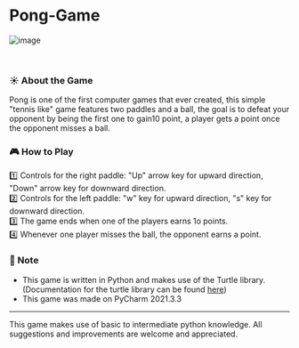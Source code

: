 # Pong-Game

![image](https://user-images.githubusercontent.com/91387751/194778022-8d763eed-6a4b-4126-8324-98666b57d205.png)

<br>

### ☀️ About the Game

Pong is one of the first computer games that ever created, this simple "tennis like" game features two paddles and a ball, the goal is to defeat your opponent by being the first one to gain10 point, a player gets a point once the opponent misses a ball.    
### :video_game: How to Play
  
  :one: Controls for the right paddle: "Up" arrow key for upward direction, "Down" arrow key for downward direction.
  \
  :two: Controls for the left paddle: "w" key for upward direction, "s" key for downward direction.
  \
  :three: The game ends when one of the players earns 1o points.
  \
  :four: Whenever one player misses the ball, the opponent earns a point.

### 📌 Note

- This game is written in Python and makes use of the Turtle library. (Documentation for the turtle library can be found [here](https://docs.python.org/3/library/turtle.html))
- This game was made on PyCharm 2021.3.3

---------------------------------------------------------------------------------------------------------

This game makes use of basic to intermediate python knowledge. All suggestions and improvements are welcome and appreciated. 
